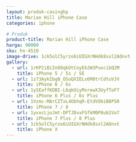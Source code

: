 ```yaml
---
layout: produk-casinghp
title: Marian Hill iPhone Case
categories: iphone

# Produk
product-title: Marian Hill iPhone Case
harga: 90000
sku: hn-4510
image-drive: 1ck5olC5yrzo6iUIGXrNHdk8sxl2AOnvt
gallery:
  - url: 1rKP2iBiInO8qkOtCoyEk2W3PuocibQ2M
    title: iPhone 5 / 5s / SE
  - url: 1z73AykIbg0_OSuQXIELs6M8trCdtuVJV
    title: iPhone 6 / 6s
  - url: 1ySEaffKDBI-L6qkUiyMxrewX3UyfToF7
    title: iPhone 6 Plus / 6s Plus
  - url: 1Vzmc-MArCZTxL4ObhqR-EtdVObiB8PSR
    title: iPhone 7 / 8
  - url: 1yxxcLjoJmt-DPTJDvxFSfkM0P8ub1Vo7
    title: iPhone 7 Plus / 8 Plus
  - url: 1ck5olC5yrzo6iUIGXrNHdk8sxl2AOnvt
    title: iPhone X
---
```

